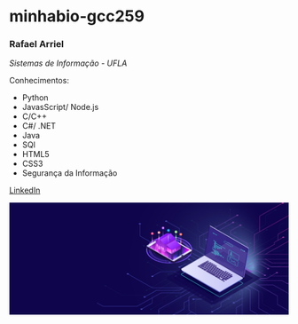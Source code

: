 # minhabio-gcc259
### **Rafael Arriel**
*Sistemas de Informação - UFLA*

Conhecimentos:

* Python
* JavasScript/ Node.js
* C/C++
* C#/ .NET
* Java
* SQl
* HTML5
* CSS3
* Segurança da Informação

[LinkedIn](https://www.linkedin.com/in/rafael-arriel-00659b244/)

![](image.jpg)
